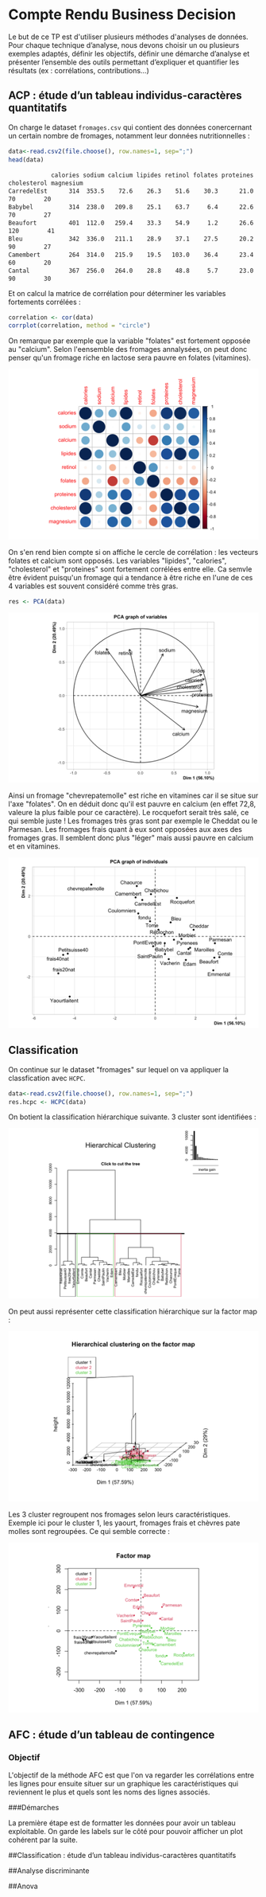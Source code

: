 # Compte Rendu Business Decision

Le but de ce TP est d'utiliser plusieurs méthodes d'analyses de données.
Pour chaque technique d’analyse, nous devons choisir un ou plusieurs exemples adaptés, définir les objectifs, définir une démarche d’analyse et présenter l’ensemble des outils permettant d’expliquer et quantifier les résultats (ex : corrélations, contributions…)

## ACP : étude d’un tableau individus-caractères quantitatifs

On charge le dataset `fromages.csv` qui contient des données conercernant un certain nombre de fromages, notamment leur données nutritionnelles : 

```R
data<-read.csv2(file.choose(), row.names=1, sep=";") 
head(data)
```

```
            calories sodium calcium lipides retinol folates proteines cholesterol magnesium
CarredelEst      314  353.5    72.6    26.3    51.6    30.3      21.0          70        20
Babybel          314  238.0   209.8    25.1    63.7     6.4      22.6          70        27
Beaufort         401  112.0   259.4    33.3    54.9     1.2      26.6         120        41
Bleu             342  336.0   211.1    28.9    37.1    27.5      20.2          90        27
Camembert        264  314.0   215.9    19.5   103.0    36.4      23.4          60        20
Cantal           367  256.0   264.0    28.8    48.8     5.7      23.0          90        30
```

Et on calcul la matrice de corrélation pour déterminer les variables fortements corrélées : 

```R
correlation <- cor(data)
corrplot(correlation, method = "circle")
```

On remarque par exemple que la variable "folates" est fortement opposée au "calcium". Selon l'eensemble des fromages annalysées, on peut donc penser qu'un fromage riche en lactose sera pauvre en folates (vitamines).

![](./images/c6717721-ea20-4ce6-95ea-785fbc513d95.png)

On s'en rend bien compte si on affiche le cercle de corrélation : les vecteurs folates et calcium sont opposés. Les variables "lipides", "calories", "cholesterol" et "proteines" sont fortement corrélées entre elle. Ca semvle être évident puisqu'un fromage qui a tendance à être riche en l'une de ces 4 variables est souvent considéré comme très gras.

```R
res <- PCA(data)
```



![6f419fb8-5d63-47cf-89ed-8eee6f891a2e](images/6f419fb8-5d63-47cf-89ed-8eee6f891a2e.png)

Ainsi un fromage "chevrepatemolle" est riche en vitamines car il se situe sur l'axe "folates". On en déduit donc qu'il est pauvre en calcium (en effet 72,8, valeure la plus faible pour ce caractère). Le rocquefort serait très salé, ce qui semble juste ! Les fromages très gras sont par exemple le Cheddat ou le Parmesan. Les fromages frais quant à eux sont opposées aux axes des fromages gras. Il semblent donc plus "léger" mais aussi pauvre en calcium et en vitamines.

![63376edf-de6b-4458-9f2b-1c00225395d6](./images/63376edf-de6b-4458-9f2b-1c00225395d6.png)

## Classification

On continue sur le dataset "fromages" sur lequel on va appliquer la classfication avec `HCPC`.

```R
data<-read.csv2(file.choose(), row.names=1, sep=";") 
res.hcpc <- HCPC(data)
```

On botient la classification hiérarchique suivante. 3 cluster sont identifiées :

![](images/2a1a8315-789c-4df9-bd22-4bc0bd40cc59.png)

On peut aussi représenter cette classification hiérarchique sur la factor map :

![](images/020aa8e9-12d3-4fe2-9cba-9db34fd30335.png)

Les 3 cluster regroupent nos fromages selon leurs caractéristiques. Exemple ici pour le cluster 1, les yaourt, fromages frais et chèvres pate molles sont regroupées. Ce qui semble correcte :

![](images/6b746c4f-a434-4d0a-afd9-e0fb8971d31c.png)

## AFC : étude d’un tableau de contingence

### Objectif
L'objectif de la méthode AFC est que l'on va regarder les corrélations entre les lignes pour ensuite situer sur un graphique les caractéristiques qui reviennent le plus et quels sont les noms des lignes associés.

###Démarches

La première étape est de formatter les données pour avoir un tableau exploitable.
On garde les labels sur le côté pour pouvoir afficher un plot cohérent par la suite.



##Classification : étude d’un tableau individus-caractères quantitatifs

##Analyse discriminante

##Anova